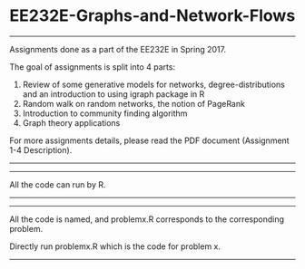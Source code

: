 # EE232E-Graphs-and-Network-Flows

-------------------------------------------------------------------------------

Assignments done as a part of the EE232E in Spring 2017.

The goal of assignments is split into 4 parts:
 1. Review	of	some	generative	models	for	networks,	degree-distributions	
    and	an	introduction	to	using	igraph	package	in	R
 2. Random	walk	on	random	networks,	the	notion	of	PageRank
 3. Introduction	to	community	finding	algorithm
 4. Graph	theory	applications

For more assignments details, please read the PDF document (Assignment 1-4 Description). 

-------------------------------------------------------------------------------

-------------------------------------------------------------------------------

All the code can run by R. 

-------------------------------------------------------------------------------

-------------------------------------------------------------------------------

All the code is named, and problemx.R corresponds to the corresponding problem.

Directly run problemx.R which is the code for problem x.

-------------------------------------------------------------------------------
